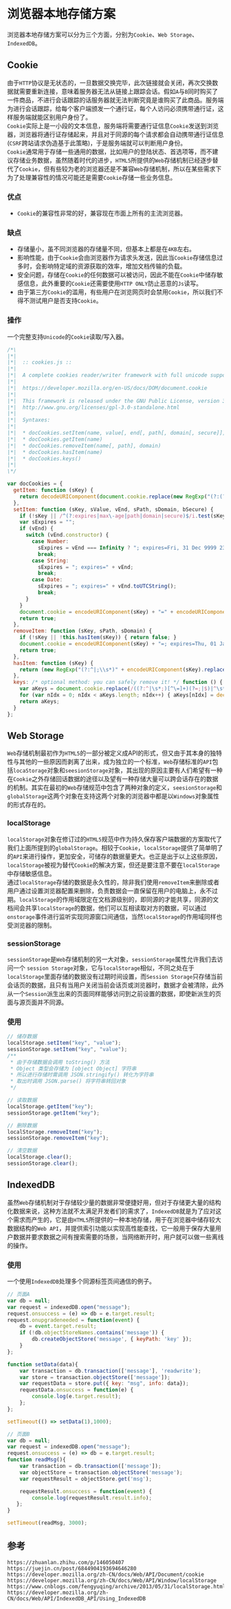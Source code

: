 # 浏览器本地存储方案
浏览器本地存储方案可以分为三个方面，分别为`Cookie`、`Web Storage`、`IndexedDB`。

## Cookie
由于`HTTP`协议是无状态的，一旦数据交换完毕，此次链接就会关闭，再次交换数据就需要重新连接，意味着服务器无法从链接上跟踪会话。假如`A`与`B`同时购买了一件商品，不进行会话跟踪的话服务器就无法判断究竟是谁购买了此商品。服务端为进行会话跟踪，给每个客户端颁发一个通行证，每个人访问必须携带通行证，这样服务端就能区别用户身份了。  
`Cookie`实际上是一小段的文本信息，服务端将需要通行证信息`Cookie`发送到浏览器，浏览器将通行证存储起来，并且对于同源的每个请求都会自动携带通行证信息(`CSRF`跨站请求伪造基于此策略)，于是服务端就可以判断用户身份。  
`Cookie`通常用于存储一些通用的数据，比如用户的登陆状态、首选项等，而不建议存储业务数据，虽然随着时代的进步，`HTML5`所提供的`Web`存储机制已经逐步替代了`Cookie`，但有些较为老的浏览器还是不兼容`Web`存储机制，所以在某些需求下为了处理兼容性的情况可能还是需要`Cookie`存储一些业务信息。

### 优点
* `Cookie`的兼容性非常的好，兼容现在市面上所有的主流浏览器。

### 缺点
* 存储量小，虽不同浏览器的存储量不同，但基本上都是在`4KB`左右。
* 影响性能，由于`Cookie`会由浏览器作为请求头发送，因此当`Cookie`存储信息过多时，会影响特定域的资源获取的效率，增加文档传输的负载。
* 安全问题，存储在`Cookie`的任何数据可以被访问，因此不能在`Cookie`中储存敏感信息，此外重要的`Cookie`还需要使用`HTTP ONLY`防止恶意的`Js`读写。
* 由于第三方`Cookie`的滥用，有些用户在浏览网页时会禁用`Cookie`，所以我们不得不测试用户是否支持`Cookie`。

### 操作

一个完整支持`Unicode`的`Cookie`读取/写入器。

```javascript
/*\
|*|
|*|  :: cookies.js ::
|*|
|*|  A complete cookies reader/writer framework with full unicode support.
|*|
|*|  https://developer.mozilla.org/en-US/docs/DOM/document.cookie
|*|
|*|  This framework is released under the GNU Public License, version 3 or later.
|*|  http://www.gnu.org/licenses/gpl-3.0-standalone.html
|*|
|*|  Syntaxes:
|*|
|*|  * docCookies.setItem(name, value[, end[, path[, domain[, secure]]]])
|*|  * docCookies.getItem(name)
|*|  * docCookies.removeItem(name[, path], domain)
|*|  * docCookies.hasItem(name)
|*|  * docCookies.keys()
|*|
\*/

var docCookies = {
  getItem: function (sKey) {
    return decodeURIComponent(document.cookie.replace(new RegExp("(?:(?:^|.*;)\\s*" + encodeURIComponent(sKey).replace(/[-.+*]/g, "\\$&") + "\\s*\\=\\s*([^;]*).*$)|^.*$"), "$1")) || null;
  },
  setItem: function (sKey, sValue, vEnd, sPath, sDomain, bSecure) {
    if (!sKey || /^(?:expires|max\-age|path|domain|secure)$/i.test(sKey)) { return false; }
    var sExpires = "";
    if (vEnd) {
      switch (vEnd.constructor) {
        case Number:
          sExpires = vEnd === Infinity ? "; expires=Fri, 31 Dec 9999 23:59:59 GMT" : "; max-age=" + vEnd;
          break;
        case String:
          sExpires = "; expires=" + vEnd;
          break;
        case Date:
          sExpires = "; expires=" + vEnd.toUTCString();
          break;
      }
    }
    document.cookie = encodeURIComponent(sKey) + "=" + encodeURIComponent(sValue) + sExpires + (sDomain ? "; domain=" + sDomain : "") + (sPath ? "; path=" + sPath : "") + (bSecure ? "; secure" : "");
    return true;
  },
  removeItem: function (sKey, sPath, sDomain) {
    if (!sKey || !this.hasItem(sKey)) { return false; }
    document.cookie = encodeURIComponent(sKey) + "=; expires=Thu, 01 Jan 1970 00:00:00 GMT" + ( sDomain ? "; domain=" + sDomain : "") + ( sPath ? "; path=" + sPath : "");
    return true;
  },
  hasItem: function (sKey) {
    return (new RegExp("(?:^|;\\s*)" + encodeURIComponent(sKey).replace(/[-.+*]/g, "\\$&") + "\\s*\\=")).test(document.cookie);
  },
  keys: /* optional method: you can safely remove it! */ function () {
    var aKeys = document.cookie.replace(/((?:^|\s*;)[^\=]+)(?=;|$)|^\s*|\s*(?:\=[^;]*)?(?:\1|$)/g, "").split(/\s*(?:\=[^;]*)?;\s*/);
    for (var nIdx = 0; nIdx < aKeys.length; nIdx++) { aKeys[nIdx] = decodeURIComponent(aKeys[nIdx]); }
    return aKeys;
  }
};
```

## Web Storage
`Web`存储机制最初作为`HTML5`的一部分被定义成API的形式，但又由于其本身的独特性与其他的一些原因而剥离了出来，成为独立的一个标准，`Web`存储标准的`API`包括`locaStorage`对象和`seesionStorage`对象，其出现的原因主要有人们希望有一种在`Cookie`之外存储回话数据的途径以及望有一种存储大量可以跨会话存在的数据的机制。其实在最初的`Web`存储规范中包含了两种对象的定义，`seesionStorage`和`globalStorage`这两个对象在支持这两个对象的浏览器中都是以`Windows`对象属性的形式存在的。

### localStorage
`localStorage`对象在修订过的`HTML5`规范中作为持久保存客户端数据的方案取代了我们上面所提到的`globalStorage`。相较于`Cookie`，`localStorage`提供了简单明了的`API`来进行操作，更加安全，可储存的数据量更大。也正是出于以上这些原因，`localStorage`被视为替代`Cookie`的解决方案，但还是要注意不要在`localStorage`中存储敏感信息。  
通过`localStorage`存储的数据是永久性的，除非我们使用`removeItem`来删除或者用户通过设置浏览器配置来删除，负责数据会一直保留在用户的电脑上，永不过期。`localStorage`的作用域限定在文档源级别的，即同源的才能共享，同源的文档间会共享`localStorage`的数据，他们可以互相读取对方的数据，可以通过`onstorage`事件进行监听实现同源窗口间通信，当然`localStorage`的作用域同样也受浏览器的限制。

### sessionStorage
`sessionStorage`是`Web`存储机制的另一大对象，`sessionStorage`属性允许我们去访问一个 `session Storage`对象，它与`localStorage`相似，不同之处在于`localStorage`里面存储的数据没有过期时间设置，而`Session Storage`只存储当前会话页的数据，且只有当用户关闭当前会话页或浏览器时，数据才会被清除，此外从一个`Session`派生出来的页面同样能够访问到之前设置的数据，即使新派生的页面与源页面并不同源。

### 使用

```javascript
// 储存数据
localStorage.setItem("key", "value");
sessionStorage.setItem("key", "value");
/**
 * 由于存储数据会调用 toString() 方法
 * Object 类型会存储为 [object Object] 字符串
 * 所以进行存储时需调用 JSON.stringify() 转化为字符串
 * 取出时调用 JSON.parse() 将字符串转回对象
 */

// 读取数据
localStorage.getItem("key");
sessionStorage.getItem("key");

// 删除数据
localStorage.removeItem("key");
sessionStorage.removeItem("key");

// 清空数据
localStorage.clear();
sessionStorage.clear();
```

## IndexedDB
虽然`Web`存储机制对于存储较少量的数据非常便捷好用，但对于存储更大量的结构化数据来说，这种方法就不太满足开发者们的需求了，`IndexedDB`就是为了应对这个需求而产生的，它是由`HTML5`所提供的一种本地存储，用于在浏览器中储存较大数据结构的`Web API`，并提供索引功能以实现高性能查找，它一般用于保存大量用户数据并要求数据之间有搜索需要的场景，当网络断开时，用户就可以做一些离线的操作。

### 使用
一个使用`IndexedDB`处理多个同源标签页间通信的例子。

```javascript
// 页面A
var db = null;
var request = indexedDB.open("message");
request.onsuccess = (e) => db = e.target.result;
request.onupgradeneeded = function(event) {
    db = event.target.result;
    if (!db.objectStoreNames.contains('message')) {
        db.createObjectStore('message', { keyPath: 'key' });
    }
};

function setData(data){
    var transaction = db.transaction(['message'], 'readwrite');
    var store = transaction.objectStore(['message']);
    var requestData = store.put({ key: "msg", info: data});
    requestData.onsuccess = function(e) { 
        console.log(e.target.result);
    };
};

setTimeout(() => setData(1),1000);

```

```javascript
// 页面B
var db = null;
var request = indexedDB.open("message");
request.onsuccess = (e) => db = e.target.result;
function readMsg(){
    var transaction = db.transaction(['message']);
    var objectStore = transaction.objectStore('message');
    var requestResult = objectStore.get('msg');

    requestResult.onsuccess = function(event) {
        console.log(requestResult.result.info);
   };
}

setTimeout(readMsg, 3000);

```





## 参考

```
https://zhuanlan.zhihu.com/p/146050407
https://juejin.cn/post/6844904193694646280
https://developer.mozilla.org/zh-CN/docs/Web/API/Document/cookie
https://developer.mozilla.org/zh-CN/docs/Web/API/Window/localStorage
https://www.cnblogs.com/fengyuqing/archive/2013/05/31/localStorage.html
https://developer.mozilla.org/zh-CN/docs/Web/API/IndexedDB_API/Using_IndexedDB
```

